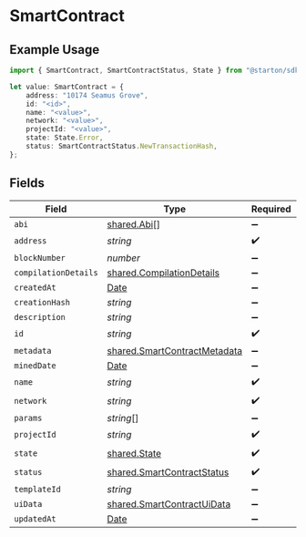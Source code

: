 # SmartContract

## Example Usage

```typescript
import { SmartContract, SmartContractStatus, State } from "@starton/sdk/sdk/models/shared";

let value: SmartContract = {
    address: "10174 Seamus Grove",
    id: "<id>",
    name: "<value>",
    network: "<value>",
    projectId: "<value>",
    state: State.Error,
    status: SmartContractStatus.NewTransactionHash,
};
```

## Fields

| Field                                                                                         | Type                                                                                          | Required                                                                                      | Description                                                                                   |
| --------------------------------------------------------------------------------------------- | --------------------------------------------------------------------------------------------- | --------------------------------------------------------------------------------------------- | --------------------------------------------------------------------------------------------- |
| `abi`                                                                                         | [shared.Abi](../../../sdk/models/shared/abi.md)[]                                             | :heavy_minus_sign:                                                                            | N/A                                                                                           |
| `address`                                                                                     | *string*                                                                                      | :heavy_check_mark:                                                                            | N/A                                                                                           |
| `blockNumber`                                                                                 | *number*                                                                                      | :heavy_minus_sign:                                                                            | N/A                                                                                           |
| `compilationDetails`                                                                          | [shared.CompilationDetails](../../../sdk/models/shared/compilationdetails.md)                 | :heavy_minus_sign:                                                                            | N/A                                                                                           |
| `createdAt`                                                                                   | [Date](https://developer.mozilla.org/en-US/docs/Web/JavaScript/Reference/Global_Objects/Date) | :heavy_minus_sign:                                                                            | N/A                                                                                           |
| `creationHash`                                                                                | *string*                                                                                      | :heavy_minus_sign:                                                                            | N/A                                                                                           |
| `description`                                                                                 | *string*                                                                                      | :heavy_minus_sign:                                                                            | N/A                                                                                           |
| `id`                                                                                          | *string*                                                                                      | :heavy_check_mark:                                                                            | N/A                                                                                           |
| `metadata`                                                                                    | [shared.SmartContractMetadata](../../../sdk/models/shared/smartcontractmetadata.md)           | :heavy_minus_sign:                                                                            | N/A                                                                                           |
| `minedDate`                                                                                   | [Date](https://developer.mozilla.org/en-US/docs/Web/JavaScript/Reference/Global_Objects/Date) | :heavy_minus_sign:                                                                            | N/A                                                                                           |
| `name`                                                                                        | *string*                                                                                      | :heavy_check_mark:                                                                            | N/A                                                                                           |
| `network`                                                                                     | *string*                                                                                      | :heavy_check_mark:                                                                            | N/A                                                                                           |
| `params`                                                                                      | *string*[]                                                                                    | :heavy_minus_sign:                                                                            | N/A                                                                                           |
| `projectId`                                                                                   | *string*                                                                                      | :heavy_check_mark:                                                                            | N/A                                                                                           |
| `state`                                                                                       | [shared.State](../../../sdk/models/shared/state.md)                                           | :heavy_check_mark:                                                                            | N/A                                                                                           |
| `status`                                                                                      | [shared.SmartContractStatus](../../../sdk/models/shared/smartcontractstatus.md)               | :heavy_check_mark:                                                                            | N/A                                                                                           |
| `templateId`                                                                                  | *string*                                                                                      | :heavy_minus_sign:                                                                            | N/A                                                                                           |
| `uiData`                                                                                      | [shared.SmartContractUiData](../../../sdk/models/shared/smartcontractuidata.md)               | :heavy_minus_sign:                                                                            | N/A                                                                                           |
| `updatedAt`                                                                                   | [Date](https://developer.mozilla.org/en-US/docs/Web/JavaScript/Reference/Global_Objects/Date) | :heavy_minus_sign:                                                                            | N/A                                                                                           |